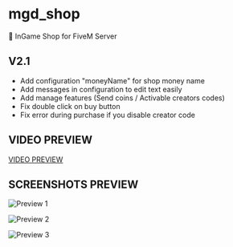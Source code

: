 # mgd_shop
🛒 InGame Shop for FiveM Server

## V2.1

- Add configuration "moneyName" for shop money name
- Add messages in configuration to edit text easily
- Add manage features (Send coins / Activable creators codes)
- Fix double click on buy button
- Fix error during purchase if you disable creator code

## VIDEO PREVIEW
[VIDEO PREVIEW](https://streamable.com/dcz9il)

## SCREENSHOTS PREVIEW
![Preview 1](https://i.imgur.com/Kj50Kis.png)

![Preview 2](https://i.imgur.com/5JWkMVs.png)

![Preview 3](https://i.imgur.com/x1i2Jhw.png)
